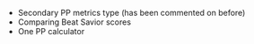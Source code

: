 - Secondary PP metrics type (has been commented on before)
- Comparing Beat Savior scores
- One PP calculator
